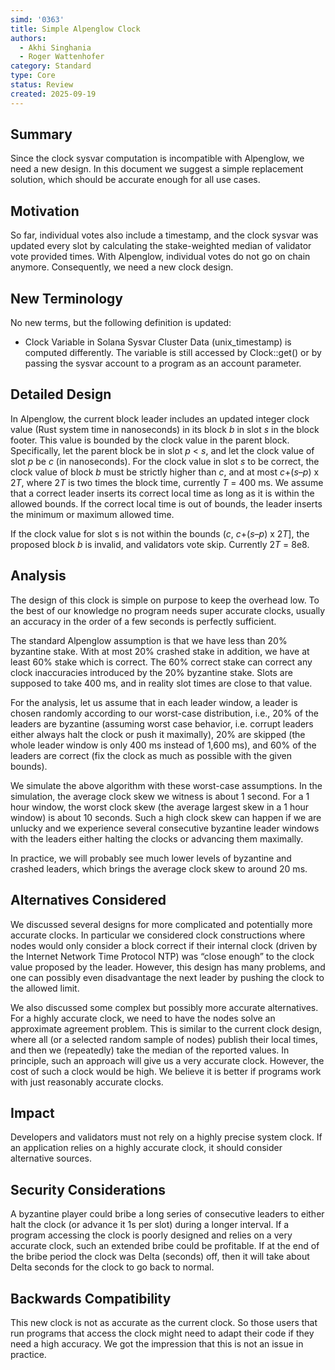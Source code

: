 ```yaml
---
simd: '0363'
title: Simple Alpenglow Clock
authors:
  - Akhi Singhania
  - Roger Wattenhofer
category: Standard
type: Core
status: Review
created: 2025-09-19
---
```


## Summary

Since the clock sysvar computation is incompatible with Alpenglow, we need a new
design. In this document we suggest a simple replacement solution, which should
be accurate enough for all use cases.

## Motivation

So far, individual votes also include a timestamp, and the clock sysvar was
updated every slot by calculating the stake-weighted median of validator vote
provided times. With Alpenglow, individual votes do not go on chain anymore.
Consequently, we need a new clock design. 


## New Terminology

No new terms, but the following definition is updated: 

- Clock Variable in Solana Sysvar Cluster Data (unix_timestamp) is computed
  differently. The variable is still accessed by Clock::get() or by passing the
  sysvar account to a program as an account parameter. 


## Detailed Design

In Alpenglow, the current block leader includes an updated integer clock value
(Rust system time in nanoseconds) in its block *b* in slot *s* in the block
footer. This value is bounded by the clock value in the parent block.
Specifically, let the parent block be in slot *p* < *s*, and let the clock value
of slot *p* be *c* (in nanoseconds). For the clock value in slot *s* to be
correct, the clock value of block *b* must be strictly higher than *c*, and at
most *c*+(*s*–*p*) x 2*T*, where 2*T* is two times the block time, currently *T*
= 400 ms. We assume that a correct leader inserts its correct local time as long
as it is within the allowed bounds. If the correct local time is out of bounds,
the leader inserts the minimum or maximum allowed time.

If the clock value for slot s is not within the bounds (*c*, *c*+(*s*–*p*) x
2*T*], the proposed block *b* is invalid, and validators vote skip. Currently
2*T* = 8e8.

## Analysis

The design of this clock is simple on purpose to keep the overhead low. To the
best of our knowledge no program needs super accurate clocks, usually an
accuracy in the order of a few seconds is perfectly sufficient. 

The standard Alpenglow assumption is that we have less than 20% byzantine stake.
With at most 20% crashed stake in addition, we have at least 60% stake which is
correct. The 60% correct stake can correct any clock inaccuracies introduced by
the 20% byzantine stake. Slots are supposed to take 400 ms, and in reality slot
times are close to that value. 

For the analysis, let us assume that in each leader window, a leader is chosen
randomly according to our worst-case distribution, i.e., 20% of the leaders are
byzantine (assuming worst case behavior, i.e. corrupt leaders either always halt
the clock or push it maximally), 20% are skipped (the whole leader window is
only 400 ms instead of 1,600 ms), and 60% of the leaders are correct (fix the
clock as much as possible with the given bounds). 

We simulate the above algorithm with these worst-case assumptions. In the
simulation, the average clock skew we witness is about 1 second. For a 1 hour
window, the worst clock skew (the average largest skew in a 1 hour window) is
about 10 seconds. Such a high clock skew can happen if we are unlucky and we
experience several consecutive byzantine leader windows with the leaders either
halting the clocks or advancing them maximally.

In practice, we will probably see much lower levels of byzantine and crashed
leaders, which brings the average clock skew to around 20 ms.

## Alternatives Considered

We discussed several designs for more complicated and potentially more accurate
clocks. In particular we considered clock constructions where nodes would only
consider a block correct if their internal clock (driven by the Internet Network
Time Protocol NTP) was “close enough” to the clock value proposed by the leader.
However, this design has many problems, and one can possibly even disadvantage
the next leader by pushing the clock to the allowed limit.

We also discussed some complex but possibly more accurate alternatives. For a
highly accurate clock, we need to have the nodes solve an approximate agreement
problem. This is similar to the current clock design, where all (or a selected
random sample of nodes) publish their local times, and then we (repeatedly) take
the median of the reported values. In principle, such an approach will give us a
very accurate clock. However, the cost of such a clock would be high. We believe
it is better if programs work with just reasonably accurate clocks.

## Impact

Developers and validators must not rely on a highly precise system clock. If an
application relies on a highly accurate clock, it should consider alternative
sources.

## Security Considerations

A byzantine player could bribe a long series of consecutive leaders to either
halt the clock (or advance it 1s per slot) during a longer interval. If a
program accessing the clock is poorly designed and relies on a very accurate
clock, such an extended bribe could be profitable. If at the end of the bribe
period the clock was Delta (seconds) off, then it will take about Delta seconds
for the clock to go back to normal.

## Backwards Compatibility

This new clock is not as accurate as the current clock. So those users that run
programs that access the clock might need to adapt their code if they need a
high accuracy. We got the impression that this is not an issue in practice.


